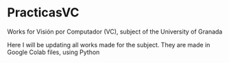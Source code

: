 # PracticasVC
Works for Visión por Computador (VC), subject of the University of Granada

Here I will be updating all works made for the subject. They are made in Google Colab files, using Python

